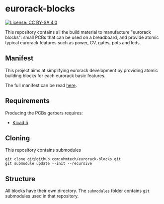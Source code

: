 # eurorack-blocks

[![License: CC BY-SA 4.0](https://licensebuttons.net/l/by-sa/4.0/80x15.png)](https://creativecommons.org/licenses/by-sa/4.0/)

This repository contains all the build material to manufacture "eurorack blocks": small PCBs
that can be used on a breadboard, and provide atomic typical eurorack features such
as power, CV, gates, pots and leds.


## Manifest

This project aims at simplifying eurorack development by providing atomic building blocks
for each eurorack basic features.

The full manifest can be read [here](manifest.md).


## Requirements

Producing the PCBs gerbers requires:

- [Kicad 5](http://kicad-pcb.org/download/)


## Cloning

This repository contains submodules

    git clone git@github.com:ohmtech/eurorack-blocks.git
    git submodule update --init --recursive


## Structure

All blocks have their own directory. The `submodules` folder contains `git` submodules
used in that repository.

